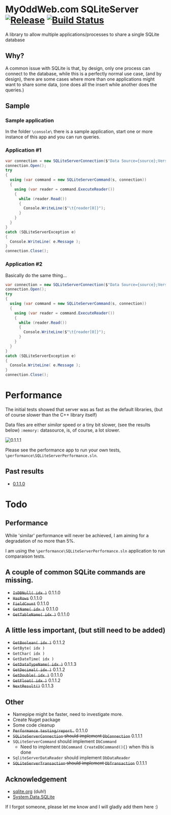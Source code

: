 # MyOddWeb.com SQLiteServer [![Release](https://img.shields.io/badge/release-v0.1.1.5-brightgreen.png?style=flat)](https://github.com/FFMG/SQLiteServer/) [![Build Status](https://travis-ci.org/FFMG/SQLiteServer.svg?branch=master)](https://travis-ci.org/FFMG/SQLiteServer)
A library to allow multiple applications/processes to share a single SQLite database

## Why?
A common issue with SQLite is that, by design, only one process can connect to the database, while this is a perfectly normal use case, (and by design), there are some cases where more than one applications might want to share some data, (one does all the insert while another does the queries.)

## Sample

### Sample application
In the folder `\console\` there is a sample application, start one or more instance of this app and you can run queries.

### Application #1
```csharp
var connection = new SQLiteServerConnection($"Data Source={source};Version=3;", Address, Port, Backlog, HeartBeatTimeOut);
connection.Open();
try
{
  using (var command = new SQLiteServerCommand(s, connection))
  {
    using (var reader = command.ExecuteReader())
    {
      while (reader.Read())
      {
        Console.WriteLine($"\t{reader[0]}");
      }
    }
  }
}
catch (SQLiteServerException e)
{
  Console.WriteLine( e.Message );
}
connection.Close();
```

### Application #2
Basically do the same thing...

```csharp
var connection = new SQLiteServerConnection($"Data Source={source};Version=3;", Address, Port, Backlog, HeartBeatTimeOut);
connection.Open();
try
{
  using (var command = new SQLiteServerCommand(s, connection))
  {
    using (var reader = command.ExecuteReader())
    {
      while (reader.Read())
      {
        Console.WriteLine($"\t{reader[0]}");
      }
    }
  }
}
catch (SQLiteServerException e)
{
  Console.WriteLine( e.Message );
}
connection.Close();
```

# Performance
The initial tests showed that server was as fast as the default libraries, (but of course slower than the C++ library itself)

Data files are either _similar_ speed or a tiny bit slower, (see the results below)
`:memory:` datasource, is, of course, a lot slower.

![0.1.1.1](https://i.imgur.com/Ve6sI4P.png)

Please see the performance app to run your own tests, `\performance\SQLiteServerPerformance.sln`.

## Past results

* [0.1.1.0](https://i.imgur.com/Ve6sI4P.png)

# Todo
## Performance 
While 'similar' performance will never be achieved, I am aiming for a degradation of no more than 5%.

I am using the `\performance\SQLiteServerPerformance.sln` application to run comparaison tests.

## A couple of common SQLite commands are missing.
* <s>`IsDBNull( idx )`</s> 0.1.1.0
* <s>`HasRows`</s> 0.1.1.0
* <s>`FieldCount`</s> 0.1.1.0
* <s>`GetName( idx )`</s> 0.1.1.0
* <s>`GetTableName( idx )`</s> 0.1.1.0

## A little less important, (but still need to be added)
* <s>`GetBoolean( idx )`</s> 0.1.1.2
* `GetByte( idx )`
* `GetChar( idx )`
* `GetDateTime( idx )`
* <s>`GetDataTypeName( idx )`</s> 0.1.1.3
* <s>`GetDecimal( idx )`</s> 0.1.1.2
* <s>`GetDouble( idx )`</s> 0.1.1.0
* <s>`GetFloat( idx )`</s> 0.1.1.2
* <s>`NextResult()`</s> 0.1.1.3

## Other
* Namepipe might be faster, need to investigate more.
* Create Nuget package
* Some code cleanup
* <s>`Performance testing/report.`</s> 0.1.1.0
* <s>`SQLiteServerConnection` should implement `DbConnection`</s> 0.1.1.1
* `SQLiteServerCommand` should implement `DbCommand`
  * Need to implement `DbCommand CreateDbCommand(){}` when this is done
* `SqliteServerDataReader` should implement `DbDataReader`
* <s>`SQLiteServerTransaction` should implement `DbTransaction`</s> 0.1.1.1

## Acknowledgement

* [sqlite.org](http://sqlite.org/index.html "sqlite.org") (duh!)
* [System.Data.SQLite](https://system.data.sqlite.org/index.html/doc/trunk/www/downloads.wiki")

If I forgot someone, please let me know and I will gladly add them here :)
